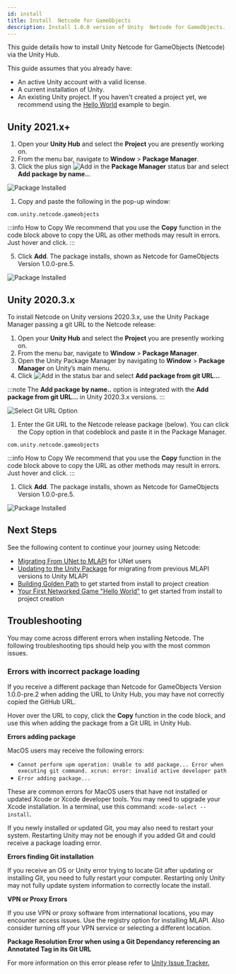 ```yaml
---
id: install
title: Install  Netcode for GameObjects
description: Install 1.0.0 version of Unity  Netcode for GameObjects. 
---
```


This guide details how to install Unity  Netcode for GameObjects (Netcode) via the Unity Hub.




This guide assumes that you already have:
  * An active Unity account with a valid license.
  * A current installation of Unity.
  * An existing Unity project. If you haven't created a project yet, we recommend using the [Hello World](../tutorials/helloworld/helloworldintro.md) example to begin.


## Unity 2021.x+

1. Open your **Unity Hub** and select the **Project** you are presently working on.
1. From the menu bar, navigate to **Window** > **Package Manager**.
1. Click the plus sign ![Add](/img/add.png) in the **Package Manager** status bar and select **Add package by name..**.

 ![Package Installed](/img/install/addbyname.png)

1. Copy and paste the following in the pop-up window:
```
com.unity.netcode.gameobjects
```
:::info How to Copy
We recommend that you use the **Copy** function in the code block above to copy the URL as other methods may result in errors. Just hover and click.
:::

5. Click **Add**. The package installs, shown as Netcode for GameObjects Version 1.0.0-pre.5.

  ![Package Installed](/img/install/2021-x-installed.png)


## Unity 2020.3.x

To install Netcode on Unity versions 2020.3.x, use the Unity Package Manager passing a git URL to the Netcode release:

1. Open your **Unity Hub** and select the **Project** you are presently working on.
1. From the menu bar, navigate to **Window** > **Package Manager**.
1. Open the Unity Package Manager by navigating to **Window** > **Package Manager** on Unity’s main menu.
1. Click ![Add](/img/add.png) in the status bar and select **Add package from git URL...** 

:::note
The **Add package by name..** option is integrated with the **Add package from git URL...** in Unity 2020.3.x versions. 
:::

  ![Select Git URL Option](/img/install/install-git.png)

1. Enter the Git URL to the Netcode release package (below). You can click the Copy option in that codeblock and paste it in the Package Manager.

  ```
  com.unity.netcode.gameobjects
  ```

  :::info How to Copy
  We recommend that you use the **Copy** function in the code block above to copy the URL as other methods may result in errors. Just hover and click.
  :::

1. Click **Add**. The package installs, shown as Netcode for GameObjects Version 1.0.0-pre.5.

  ![Package Installed](/img/install/1-0-0install.png)



## Next Steps

See the following content to continue your journey using Netcode:

* [Migrating From UNet to MLAPI](migratingtonetcode.md) for UNet users
* [Updating to the Unity Package](migratingfrommlapi.md) for migrating from previous MLAPI versions to Unity MLAPI
* [Building Golden Path](../tutorials/goldenpath_series/starting-out.md) to get started from install to project creation
* [Your First Networked Game "Hello World"](../tutorials/helloworld/helloworldintro.md) to get started from install to project creation

## Troubleshooting

You may come across different errors when installing Netcode. The following troubleshooting tips should help you with the most common issues.


### Errors with incorrect package loading


If you receive a different package than  Netcode for GameObjects Version 1.0.0-pre.2  when adding the URL to Unity Hub, you may have not correctly copied the GitHub URL. 

Hover over the URL to copy, click the **Copy** function in the code block, and use this when adding the package from a Git URL in Unity Hub.

**Errors adding package**

MacOS users may receive the following errors:

* `Cannot perform upm operation: Unable to add package... Error when executing git command. xcrun: error: invalid active developer path`
* `Error adding package...`

These are common errors for MacOS users that have not installed or updated Xcode or Xcode developer tools. You may need to upgrade your Xcode installation. In a terminal, use this command: `xcode-select --install`.

If you newly installed or updated Git, you may also need to restart your system. Restarting Unity may not be enough if you added Git and could receive a package loading error.

**Errors finding Git installation**

If you receive an OS or Unity error trying to locate Git after updating or installing Git, you need to fully restart your computer. Restarting only Unity may not fully update system information to correctly locate the install.

**VPN or Proxy Errors**

If you use VPN or proxy software from international locations, you may encounter access issues. Use the registry option for installing MLAPI. Also consider turning off your VPN service or selecting a different location.

**Package Resolution Error when using a Git Dependancy referencing an Annotated Tag in its Git URL**

For more information on this error please refer to [Unity Issue Tracker.](https://issuetracker.unity3d.com/issues/package-resolution-error-when-using-a-git-dependency-referencing-an-annotated-tag-in-its-git-url)
